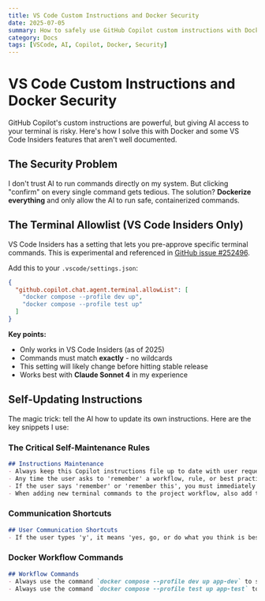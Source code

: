 ```yaml
---
title: VS Code Custom Instructions and Docker Security
date: 2025-07-05
summary: How to safely use GitHub Copilot custom instructions with Docker containerization, including the terminal allowlist setting that's only available in VS Code Insiders.
category: Docs
tags: [VSCode, AI, Copilot, Docker, Security]
---
```


# VS Code Custom Instructions and Docker Security

GitHub Copilot's custom instructions are powerful, but giving AI access to your terminal is risky. Here's how I solve this with Docker and some VS Code Insiders features that aren't well documented.

## The Security Problem

I don't trust AI to run commands directly on my system. But clicking "confirm" on every single command gets tedious. The solution? **Dockerize everything** and only allow the AI to run safe, containerized commands.

## The Terminal Allowlist (VS Code Insiders Only)

VS Code Insiders has a setting that lets you pre-approve specific terminal commands. This is experimental and referenced in [GitHub issue #252496](https://github.com/microsoft/vscode/issues/252496).

Add this to your `.vscode/settings.json`:

```json
{
  "github.copilot.chat.agent.terminal.allowList": [
    "docker compose --profile dev up",
    "docker compose --profile test up"
  ]
}
```

**Key points:**
- Only works in VS Code Insiders (as of 2025)
- Commands must match **exactly** - no wildcards
- This setting will likely change before hitting stable release
- Works best with **Claude Sonnet 4** in my experience

## Self-Updating Instructions

The magic trick: tell the AI how to update its own instructions. Here are the key snippets I use:

### The Critical Self-Maintenance Rules

```markdown
## Instructions Maintenance
- Always keep this Copilot instructions file up to date with user requests and project conventions.
- Any time the user asks to 'remember' a workflow, rule, or best practice, add it here immediately.
- If the user says 'remember' or 'remember this', you must immediately add the instruction, workflow, or rule to this file without exception.
- When adding new terminal commands to the project workflow, also add them to `.vscode/settings.json` in the `github.copilot.chat.agent.terminal.allowList` array for VS Code integration.
```

### Communication Shortcuts

```markdown
## User Communication Shortcuts
- If the user types 'y', it means 'yes, go, or do what you think is best.' Continue with the task or workflow without stopping for further confirmation, unless the system or user instructions explicitly require otherwise.
```

### Docker Workflow Commands

```markdown
## Workflow Commands
- Always use the command `docker compose --profile dev up app-dev` to start the dev server in this project in a containerized environment.
- Always use the command `docker compose --profile test up app-test` to run the test suite in this project in a containerized environment.
```